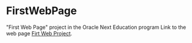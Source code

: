 # FirstWebPage
"First Web Page" project in the Oracle Next Education program
Link to the web page [Firt Web Project](https://luiscorreadv.github.io/FirstWebPage/).
